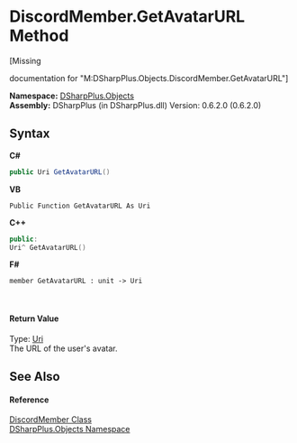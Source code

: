 # DiscordMember.GetAvatarURL Method 
 

\[Missing <summary> documentation for "M:DSharpPlus.Objects.DiscordMember.GetAvatarURL"\]

**Namespace:**&nbsp;<a href="b70db947-75ff-488f-5245-350c6ca1e522">DSharpPlus.Objects</a><br />**Assembly:**&nbsp;DSharpPlus (in DSharpPlus.dll) Version: 0.6.2.0 (0.6.2.0)

## Syntax

**C#**<br />
``` C#
public Uri GetAvatarURL()
```

**VB**<br />
``` VB
Public Function GetAvatarURL As Uri
```

**C++**<br />
``` C++
public:
Uri^ GetAvatarURL()
```

**F#**<br />
``` F#
member GetAvatarURL : unit -> Uri 

```

<br />

#### Return Value
Type: <a href="http://msdn2.microsoft.com/en-us/library/txt7706a" target="_blank">Uri</a><br />The URL of the user's avatar.

## See Also


#### Reference
<a href="5cf74e63-4004-3836-5a0d-910485913b65">DiscordMember Class</a><br /><a href="b70db947-75ff-488f-5245-350c6ca1e522">DSharpPlus.Objects Namespace</a><br />